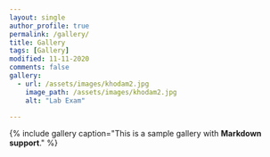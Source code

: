 ```yaml
---
layout: single
author_profile: true
permalink: /gallery/
title: Gallery
tags: [Gallery]
modified: 11-11-2020
comments: false
gallery:
  - url: /assets/images/khodam2.jpg
    image_path: /assets/images/khodam2.jpg
    alt: "Lab Exam"

---
```


{% include gallery caption="This is a sample gallery with **Markdown support**." %}

